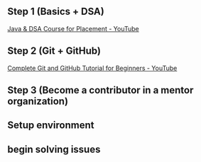 ## Step 1 (Basics + DSA)

[Java & DSA Course for Placement - YouTube](https://www.youtube.com/playlist?list=PLfqMhTWNBTe3LtFWcvwpqTkUSlB32kJop)

## Step 2 (Git + GitHub)

[Complete Git and GitHub Tutorial for Beginners - YouTube](https://www.youtube.com/watch?v=Ez8F0nW6S-w)

## Step 3 (Become a contributor in a mentor organization)

## Setup environment

## begin solving issues

## 



